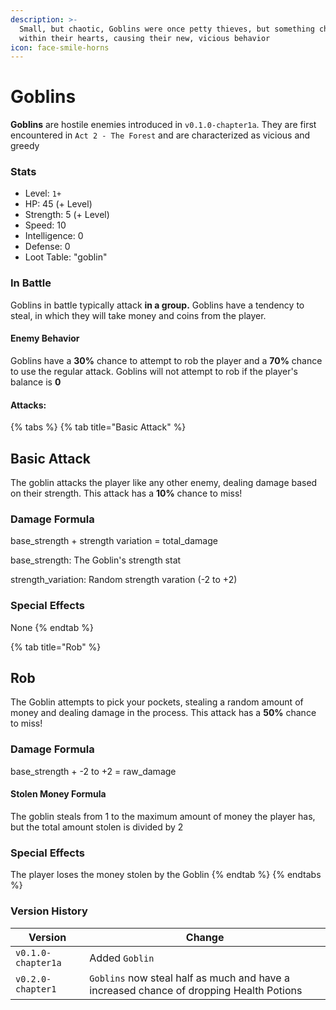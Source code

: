 ```yaml
---
description: >-
  Small, but chaotic, Goblins were once petty thieves, but something changed
  within their hearts, causing their new, vicious behavior
icon: face-smile-horns
---
```


# Goblins

**Goblins** are hostile enemies introduced in `v0.1.0-chapter1a`. They are first encountered in `Act 2 - The Forest` and are characterized as vicious and greedy

### Stats

* Level: `1+`
* HP: 45 (+ Level)
* Strength: 5 (+ Level)
* Speed: 10
* Intelligence: 0
* Defense: 0
* Loot Table: "goblin"

### In Battle

Goblins in battle typically attack **in a group.** Goblins have a tendency to steal, in which they will take money and coins from the player.&#x20;

#### Enemy Behavior

Goblins have a **30%** chance to attempt to rob the player and a **70%** chance to use the regular attack. Goblins will not attempt to rob if the player's balance is **0**

#### Attacks:

{% tabs %}
{% tab title="Basic Attack" %}
## Basic Attack

The goblin attacks the player like any other enemy, dealing damage based on their strength. This attack has a **10%** chance to miss!

### Damage Formula

base\_strength + strength variation = total\_damage

base\_strength: The Goblin's strength stat

strength\_variation: Random strength varation (-2 to +2)

### Special Effects

None
{% endtab %}

{% tab title="Rob" %}
## Rob

The Goblin attempts to pick your pockets, stealing a random amount of money and dealing damage in the process. This attack has a **50%** chance to miss!

### Damage Formula

base\_strength + -2 to +2 = raw\_damage

#### Stolen Money Formula

The goblin steals from 1 to the maximum amount of money the player has, but the total amount stolen is divided by 2

### Special Effects

The player loses the money stolen by the Goblin
{% endtab %}
{% endtabs %}

### Version History

| Version            | Change                                                                                  |
| ------------------ | --------------------------------------------------------------------------------------- |
| `v0.1.0-chapter1a` | Added `Goblin`                                                                          |
| `v0.2.0-chapter1`  | `Goblins` now steal half as much and have a increased chance of dropping Health Potions |
